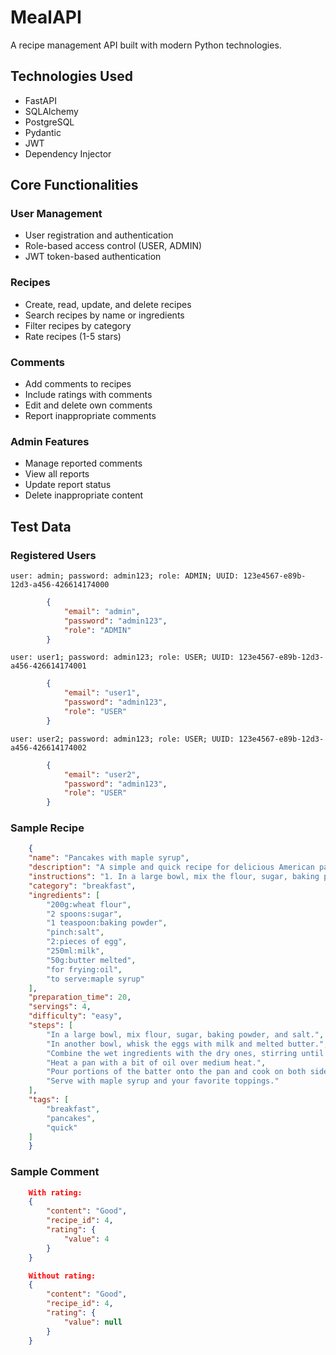 # MealAPI

A recipe management API built with modern Python technologies.

## Technologies Used

- FastAPI 
- SQLAlchemy
- PostgreSQL
- Pydantic 
- JWT 
- Dependency Injector 

## Core Functionalities

### User Management
- User registration and authentication
- Role-based access control (USER, ADMIN)
- JWT token-based authentication

### Recipes
- Create, read, update, and delete recipes
- Search recipes by name or ingredients
- Filter recipes by category
- Rate recipes (1-5 stars)

### Comments
- Add comments to recipes
- Include ratings with comments
- Edit and delete own comments
- Report inappropriate comments

### Admin Features
- Manage reported comments
- View all reports
- Update report status
- Delete inappropriate content

## Test Data

### Registered Users

    user: admin; password: admin123; role: ADMIN; UUID: 123e4567-e89b-12d3-a456-426614174000

```json
        {
            "email": "admin",
            "password": "admin123",
            "role": "ADMIN"
        }
```
    user: user1; password: admin123; role: USER; UUID: 123e4567-e89b-12d3-a456-426614174001
```json
        {
            "email": "user1",
            "password": "admin123",
            "role": "USER"
        }
``` 
    user: user2; password: admin123; role: USER; UUID: 123e4567-e89b-12d3-a456-426614174002
```json
        {
            "email": "user2",
            "password": "admin123",
            "role": "USER"
        }

```

### Sample Recipe
```json
    {
    "name": "Pancakes with maple syrup",
    "description": "A simple and quick recipe for delicious American pancakes with maple syrup.",
    "instructions": "1. In a large bowl, mix the flour, sugar, baking powder and salt. 2. In a second bowl, whisk the eggs with the milk and melted butter. 3. Combine the wet ingredients with the dry ingredients, stirring until you have a smooth batter. 4. Heat a skillet with a little oil over medium heat. 5. Pour portions of the batter into the pan and fry on both sides until golden.6. Serve with maple syrup and your favorite toppings.",
    "category": "breakfast",
    "ingredients": [
        "200g:wheat flour",
        "2 spoons:sugar",
        "1 teaspoon:baking powder",
        "pinch:salt",
        "2:pieces of egg",
        "250ml:milk",
        "50g:butter melted",
        "for frying:oil",
        "to serve:maple syrup"
    ],
    "preparation_time": 20,
    "servings": 4,
    "difficulty": "easy",
    "steps": [
        "In a large bowl, mix flour, sugar, baking powder, and salt.",
        "In another bowl, whisk the eggs with milk and melted butter.",
        "Combine the wet ingredients with the dry ones, stirring until a smooth batter forms.",
        "Heat a pan with a bit of oil over medium heat.",
        "Pour portions of the batter onto the pan and cook on both sides until golden.",
        "Serve with maple syrup and your favorite toppings."
    ],
    "tags": [
        "breakfast",
        "pancakes",
        "quick"
    ]
    }
```

### Sample Comment
```json
    With rating:
    {
        "content": "Good",
        "recipe_id": 4,
        "rating": {
            "value": 4
        }
    }
```
```json
    Without rating:
    {
        "content": "Good",
        "recipe_id": 4,
        "rating": {
            "value": null
        }
    }
```
